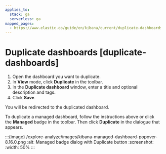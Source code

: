 ```yaml
---
applies_to:
  stack: ga
  serverless: ga
mapped_pages:
  - https://www.elastic.co/guide/en/kibana/current/duplicate-dashboards.html
---
```


# Duplicate dashboards [duplicate-dashboards]

1. Open the dashboard you want to duplicate.
2. In **View** mode, click **Duplicate** in the toolbar.
3. In the **Duplicate dashboard** window, enter a title and optional description and tags.
4. Click **Save**.

You will be redirected to the duplicated dashboard.

To duplicate a managed dashboard, follow the instructions above or click the **Managed** badge in the toolbar. Then click **Duplicate** in the dialogue that appears.

:::{image} /explore-analyze/images/kibana-managed-dashboard-popover-8.16.0.png
:alt: Managed badge dialog with Duplicate button
:screenshot:
:width: 50%
:::

